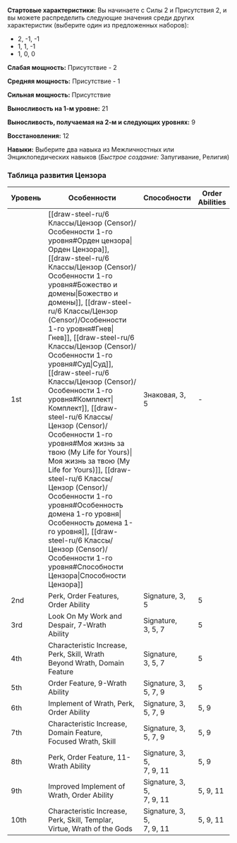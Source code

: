 
**Стартовые характеристики:** Вы начинаете с Силы 2 и Присутствия 2, и вы можете распределить следующие значения среди других характеристик (выберите один из предложенных наборов):  
- 2, -1, -1
- 1, 1, -1
- 1, 0, 0

**Слабая мощность:** Присутствие - 2

**Средняя мощность:** Присутствие - 1

**Сильная мощность:** Присутствие

**Выносливость на 1-м уровне:** 21

**Выносливость, получаемая на 2-м и следующих уровнях:** 9

**Восстановления:** 12

**Навыки:** Выберите два навыка из Межличностных или Энциклопедических навыков (_Быстрое создание:_ Запугивание, Религия)

### Таблица развития Цензора

| Уровень | Особенности                                                                                                                                                                                                                                                                                                                                                                                                                                                          | Способности                      | Order<br/> Abilities |
| ------- | -------------------------------------------------------------------------------------------------------------------------------------------------------------------------------------------------------------------------------------------------------------------------------------------------------------------------------------------------------------------------------------------------------------------------------------------------------------------- | ------------------------------ | -------------------- |
| 1st   | [[draw-steel-ru/6 Классы/Цензор (Censor)/Особенности 1-го уровня#Орден цензора\|Орден Цензора]], [[draw-steel-ru/6 Классы/Цензор (Censor)/Особенности 1-го уровня#Божество и домены\|Божество и домены]], [[draw-steel-ru/6 Классы/Цензор (Censor)/Особенности 1-го уровня#Гнев\|Гнев]], [[draw-steel-ru/6 Классы/Цензор (Censor)/Особенности 1-го уровня#Суд\|Суд]], [[draw-steel-ru/6 Классы/Цензор (Censor)/Особенности 1-го уровня#Комплект\|Комплект]], [[draw-steel-ru/6 Классы/Цензор (Censor)/Особенности 1-го уровня#Моя жизнь за твою (My Life for Yours)\|Моя жизнь за твою (My Life for Yours)]], [[draw-steel-ru/6 Классы/Цензор (Censor)/Особенности 1-го уровня#Особенность домена 1-го уровня\|Особенность домена 1-го уровня]], [[draw-steel-ru/6 Классы/Цензор (Censor)/Особенности 1-го уровня#Способности Цензора\|Способности Цензора]] | Знаковая, 3, 5                | -                    |
| 2nd   | Perk, Order Features, Order Ability                                                                                                                                                                                                                                                                                                                                                                                                                                  | Signature, 3, 5                | 5                    |
| 3rd   | Look On My Work and Despair, 7-Wrath<br/> Ability                                                                                                                                                                                                                                                                                                                                                                                                                    | Signature,<br/> 3, 5, 7        | 5                    |
| 4th   | Characteristic Increase, Perk, Skill, Wrath<br/> Beyond Wrath, Domain Feature                                                                                                                                                                                                                                                                                                                                                                                        | Signature,<br/> 3, 5, 7        | 5                    |
| 5th   | Order Feature, 9-Wrath Ability                                                                                                                                                                                                                                                                                                                                                                                                                                       | Signature, 3,<br/> 5, 7, 9     | 5                    |
| 6th   | Implement of Wrath, Perk, Order Ability                                                                                                                                                                                                                                                                                                                                                                                                                              | Signature, 3,<br/> 5, 7, 9     | 5, 9                 |
| 7th   | Characteristic Increase, Domain Feature,<br/> Focused Wrath, Skill                                                                                                                                                                                                                                                                                                                                                                                                   | Signature, 3,<br/> 5, 7, 9     | 5, 9                 |
| 8th   | Perk, Order Feature, 11-Wrath Ability                                                                                                                                                                                                                                                                                                                                                                                                                                | Signature, 3, 5,<br/> 7, 9, 11 | 5, 9                 |
| 9th   | Improved Implement of Wrath, Order Ability                                                                                                                                                                                                                                                                                                                                                                                                                           | Signature, 3, 5,<br/> 7, 9, 11 | 5, 9, 11             |
| 10th  | Characteristic Increase, Perk, Skill, Templar,<br/> Virtue, Wrath of the Gods                                                                                                                                                                                                                                                                                                                                                                                        | Signature, 3, 5,<br/> 7, 9, 11 | 5, 9, 11             |
